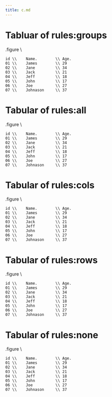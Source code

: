 ```yaml
---
title: c.md
---
```


# Tabluar of rules:groups

.figure
\\
```tabular{align:p5p20p20,frame,rules:groups,head,side,hew:2}
id \\    Name.        \\ Age.        
01 \\    James        \\ 29       
02 \\    Jane         \\ 34
03 \\    Jack         \\ 21           
04 \\    Jeff         \\ 18
05 \\    John         \\ 17
06 \\    Joe          \\ 27
07 \\    Johnason     \\ 37
```

# Tabular of rules:all

.figure
\\
```tabular{align:p5p20p20,frame,rules:all,head,side,hew:2}
id \\    Name.        \\ Age.        
01 \\    James        \\ 29       
02 \\    Jane         \\ 34
03 \\    Jack         \\ 21           
04 \\    Jeff         \\ 18
05 \\    John         \\ 17
06 \\    Joe          \\ 27
07 \\    Johnason     \\ 37
```


# Tabular of rules:cols

.figure
\\
```tabular{align:p5p20p20,frame,rules:cols,head,side,hew:2}
id \\    Name.        \\ Age.        
01 \\    James        \\ 29       
02 \\    Jane         \\ 34
03 \\    Jack         \\ 21           
04 \\    Jeff         \\ 18
05 \\    John         \\ 17
06 \\    Joe          \\ 27
07 \\    Johnason     \\ 37
```


# Tabular of rules:rows

.figure
\\
```tabular{align:p5p20p20,frame,rules:rows,head,side,hew:2}
id \\    Name.        \\ Age.        
01 \\    James        \\ 29       
02 \\    Jane         \\ 34
03 \\    Jack         \\ 21           
04 \\    Jeff         \\ 18
05 \\    John         \\ 17
06 \\    Joe          \\ 27
07 \\    Johnason     \\ 37
```


# Tabular of rules:none

.figure
\\
```tabular{align:p5p20p20,frame,rules:none,head,side,hew:2}
id \\    Name.        \\ Age.        
01 \\    James        \\ 29       
02 \\    Jane         \\ 34
03 \\    Jack         \\ 21           
04 \\    Jeff         \\ 18
05 \\    John         \\ 17
06 \\    Joe          \\ 27
07 \\    Johnason     \\ 37
```


